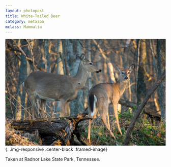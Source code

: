 ```yaml
---
layout: photopost
title: White-Tailed Deer
category: metazoa
mclass: Mammalia
---
```


![White-Tailed Deer](/images/20180303_white_tail_deer_small.jpg){: .img-responsive .center-block .framed-image}

Taken at Radnor Lake State Park, Tennessee.
